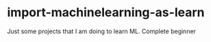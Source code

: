 # import-machinelearning-as-learn
Just some projects that I am doing to learn ML. Complete beginner
